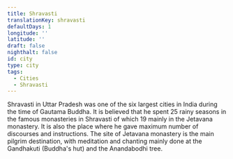```yaml
---
title: Shravasti
translationKey: shravasti
defaultDays: 1
longitude: ''
latitude: ''
draft: false
nighthalt: false
id: city
type: city
tags:
  - Cities
  - Shravasti
---
```

Shravasti in Uttar Pradesh was one of the six largest cities in India during the time of Gautama Buddha. It is believed that he spent 25 rainy seasons in the famous monasteries in Shravasti of which 19 mainly in the Jetavana monastery. It is also the place where he gave maximum number of discourses and instructions. The site of Jetavana monastery is the main pilgrim destination, with meditation and chanting mainly done at the Gandhakuti (Buddha's hut) and the Anandabodhi tree.    